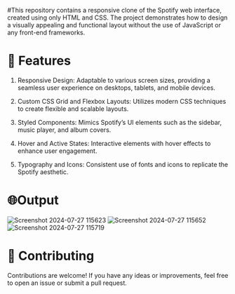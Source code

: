 #This repository contains a responsive clone of the Spotify web interface, created using only HTML and CSS. The project demonstrates how to design a visually appealing and functional layout without the use of JavaScript or any front-end frameworks.

# 🌟 Features
1. Responsive Design: Adaptable to various screen sizes, providing a seamless user experience on desktops, tablets, and mobile devices.
    
2. Custom CSS Grid and Flexbox Layouts: Utilizes modern CSS techniques to create flexible and scalable layouts.

3. Styled Components: Mimics Spotify’s UI elements such as the sidebar, music player, and album covers.

4. Hover and Active States: Interactive elements with hover effects to enhance user engagement.
 
5. Typography and Icons: Consistent use of fonts and icons to replicate the Spotify aesthetic.

# 🌐Output
![Screenshot 2024-07-27 115623](https://github.com/user-attachments/assets/6d732aa5-2b06-4761-89b4-61e8135a6717)
![Screenshot 2024-07-27 115652](https://github.com/user-attachments/assets/138db536-1310-4c9f-8567-7fa251f70597)
![Screenshot 2024-07-27 115719](https://github.com/user-attachments/assets/37d49c1d-b3a9-4c26-b770-b85caf6dab68)
# 🤝 Contributing
Contributions are welcome! If you have any ideas or improvements, feel free to open an issue or submit a pull request.
